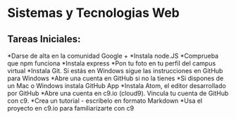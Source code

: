 Sistemas y Tecnologias Web
===================

Tareas Iniciales:
-------------

*Darse de alta en la comunidad Google + 
*Instala node.JS
*Comprueba que npm funciona
*Instala express
*Pon tu foto en tu perfil del campus virtual
*Instala Git. Si estás en Windows sigue las instrucciones en GitHub para Windows
*Abre una cuenta en GitHub si no la tienes
*Si dispones de un Mac o Windows instala GitHub App
*Instala Atom, el editor desarrollado por GitHub
*Abre una cuenta en c9.io (cloud9). Vincula tu cuenta de GitHub con c9.
*Crea un tutorial - escríbelo en formato Markdown 
*Usa el proyecto en c9.io para familiarizarte con c9
